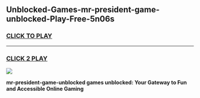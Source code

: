 
## Unblocked-Games-mr-president-game-unblocked-Play-Free-5n06s
<h3>
<a href="https://premium76.site?title=mr-president-game-unblocked&ref=15A">CLICK TO PLAY</a></h3>
<hr>

<h3>
<a href="https://premium76.site?title=mr-president-game-unblocked&ref=15A">CLICK 2 PLAY</a>
  
</h3>

<a href="https://premium76.site?title=mr-president-game-unblocked&ref=15A"><img src="https://clearcache.store/games.png"></a>


**mr-president-game-unblocked games unblocked: Your Gateway to Fun and Accessible Online Gaming**
